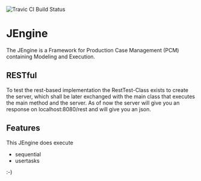 ![Travic CI Build Status](https://travis-ci.org/BP2014W1/JEngine.svg?branch=dev)

# JEngine

The JEngine is a Framework for Production Case Management (PCM) containing Modeling and Execution.

## RESTful

To test the rest-based implementation the RestTest-Class exists to create the server, which shall be later exchanged
with the main class that executes the main method and the server.
As of now the server will give you an response on localhost:8080/rest and will give you an json.

## Features

This JEngine does execute
* sequential
* usertasks

:-)
